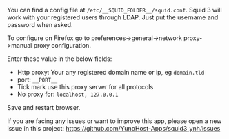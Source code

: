 You can find a config file at `/etc/__SQUID_FOLDER__/squid.conf`.
Squid 3 will work with your registered users through LDAP. Just put the username and password when asked.

To configure on Firefox go to preferences->general->network proxy->manual proxy configuration.

Enter these value in the below fields:

* Http proxy: Your any registered domain name or ip, eg `domain.tld`
* port: `__PORT__`
* Tick mark use this proxy server for all protocols
* No proxy for: `localhost, 127.0.0.1`

Save and restart browser.

If you are facing any issues or want to improve this app, please open a new issue in this project: <https://github.com/YunoHost-Apps/squid3_ynh/issues>
